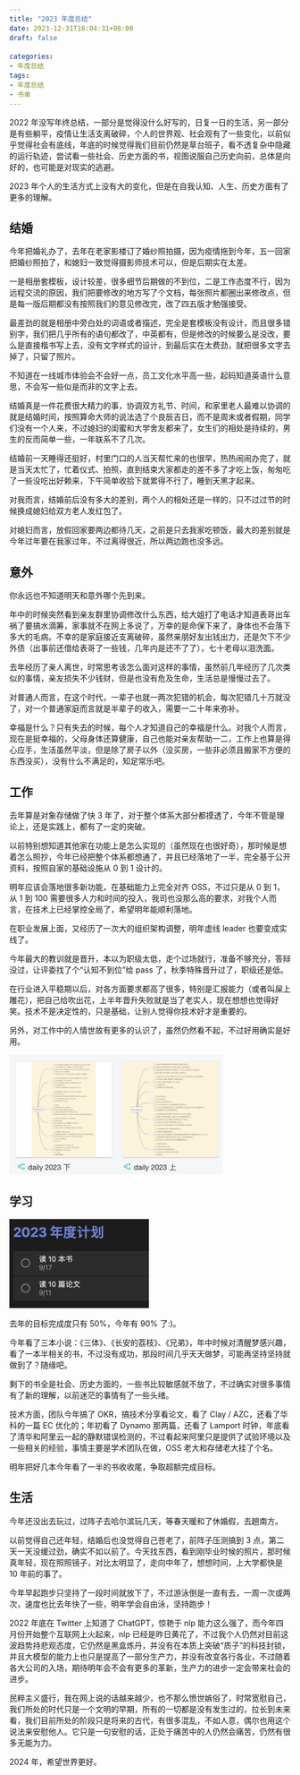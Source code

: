 ```yaml
---
title: "2023 年度总结"
date: 2023-12-31T16:04:31+08:00
draft: false

categories:
- 年度总结
tags:
- 年度总结
- 书单
---
```


2022 年没写年终总结，一部分是觉得没什么好写的，日复一日的生活，另一部分是有些躺平，疫情让生活支离破碎，个人的世界观、社会观有了一些变化，以前似乎觉得社会有底线，年底的时候觉得我们目前仍然是草台班子，看不透复杂中隐藏的运行轨迹，尝试看一些社会、历史方面的书，视图说服自己历史向前，总体是向好的，也可能是对现实的逃避。

2023 年个人的生活方式上没有大的变化，但是在自我认知、人生、历史方面有了更多的理解。

## 结婚

今年把婚礼办了，去年在老家影楼订了婚纱照拍摄，因为疫情拖到今年，五一回家把婚纱照拍了，和媳妇一致觉得摄影师技术可以，但是后期实在太差。

一是相册套模板，设计较差，很多细节后期做的不到位，二是工作态度不行，因为远程交流的原因，我们把要修改的地方写了个文档，每张照片都圈出来修改点，但是每一版后期都没有按照我们的意见修改完，改了四五版才勉强接受。

最差劲的就是相册中旁白处的词语或者描述，完全是套模板没有设计，而且很多错别字，我们把几乎所有的语句都改了，中英都有，但是修改的时候要么是没改，要么是直接楷书写上去，没有文字样式的设计，到最后实在太费劲，就把很多文字去掉了，只留了照片。

不知道在一线城市体验会不会好一点，员工文化水平高一些，起码知道英语什么意思，不会写一些似是而非的文字上去。

结婚真是一件花费很大精力的事，协调双方礼节、时间，和家里老人最难以协调的就是结婚时间，按照算命大师的说法选了个良辰吉日，而不是周末或者假期，同学们没有一个人来，不过媳妇的闺蜜和大学舍友都来了，女生们的相处是持续的，男生的反而简单一些，一年联系不了几次。

结婚前一天睡得还挺好，村里门口的人当天帮忙来的也很早，热热闹闹办完了，就是当天太忙了，忙着仪式、拍照，直到结束大家都走的差不多了才吃上饭，匆匆吃了一些没吃出好赖来，下午简单收拾下就累得不行了，睡到天黑才起来。

对我而言，结婚前后没有多大的差别，两个人的相处还是一样的，只不过过节的时候换成媳妇给双方老人发红包了。

对媳妇而言，放假回家要两边都待几天，之前是只去我家吃顿饭，最大的差别就是今年过年要在我家过年，不过离得很近，所以两边跑也没多远。

## 意外

你永远也不知道明天和意外哪个先到来。

年中的时候突然看到亲友群里协调修改什么东西，给大姐打了电话才知道表哥出车祸了要搞水滴筹，家事就不在网上多说了，万幸的是命保下来了，身体也不会落下多大的毛病。不幸的是家庭接近支离破碎，虽然亲朋好友出钱出力，还是欠下不少外债（出事前还借给表哥了一些钱，几年内是还不了了），七十老母以泪洗面。

去年经历了亲人离世，时常思考该怎么面对这样的事情，虽然前几年经历了几次类似的事情，亲友损失不少钱财，但是也没有危及生命，生活总是慢慢过去了。

对普通人而言，在这个时代，一辈子也就一两次犯错的机会，每次犯错几十万就没了，对一个普通家庭而言就是半辈子的收入，需要一二十年来弥补。

幸福是什么？只有失去的时候，每个人才知道自己的幸福是什么。对我个人而言，现在是挺幸福的，父母身体还算健康，自己也能对亲友帮助一二，工作上也算是得心应手，生活虽然平淡，但是除了房子以外（没买房，一些非必须且搬家不方便的东西没买），没有什么不满足的，知足常乐吧。

## 工作

去年算是对象存储做了快 3 年了，对于整个体系大部分都摸透了，今年不管是理论上，还是实践上，都有了一定的突破。

以前特别想知道其他家在功能上是怎么实现的（虽然现在也很好奇），那时候是想着怎么照抄，今年已经把整个体系都想通了，并且已经落地了一半，完全基于公开资料，按照自家的基础设施从 0 到 1 设计的。

明年应该会落地很多新功能，在基础能力上完全对齐 OSS，不过只是从 0 到 1，从 1 到 100 需要很多人力和时间的投入，我司也没那么高的要求，对我个人而言，在技术上已经掌控全局了，希望明年能顺利落地。

在职业发展上面，又经历了一次大的组织架构调整，明年虚线 leader 也要变成实线了。

今年最大的教训就是晋升，本以为职级太低，走个过场就行，准备不够充分，答辩没过，让评委找了个“认知不到位”给 pass 了，秋季特殊晋升过了，职级还是低。

在行业进入平稳期以后，对各方面要求都高了很多，特别是汇报能力（或者叫屎上雕花），把自己给吹出花，上半年晋升失败就是当了老实人，现在想想也觉得好笑。技术不是决定性的，只是基础，让别人觉得你技术好才是重要的。

另外，对工作中的人情世故有更多的认识了，虽然仍然看不起，不过好用确实是好用。

![2023-daily](/summary/2023-daily.png)

## 学习

![2023-reading-list](/summary/2023-reading-list.png)

去年的目标完成度只有 50%，今年有 90% 了:)。

今年看了三本小说：《三体》、《长安的荔枝》、《兄弟》，年中时候对清醒梦感兴趣，看了一本半相关的书，不过没有成功，那段时间几乎天天做梦，可能再坚持坚持就做到了？随缘吧。

剩下的书全是社会、历史方面的，一些书比较敏感就不放了，不过确实对很多事情有了新的理解，以前迷茫的事情有了一些头绪。

技术方面，团队今年搞了 OKR，搞技术分享看论文，看了 Clay / AZC，还看了华科的一篇 EC 优化的；年初看了 Dynamo 那两篇，还看了 Lamport 时钟，年底看了清华和阿里云一起的静默错误检测的，不过看起来阿里只是提供了试验环境以及一些相关的经验，事情主要是学术团队在做，OSS 老大和存储老大挂了个名。

明年把好几本今年看了一半的书收收尾，争取超额完成目标。

## 生活

今年还没出去玩过，过阵子去哈尔滨玩几天，等春天暖和了休婚假，去趟南方。

以前觉得自己还年轻，结婚后也没觉得自己苍老了，前阵子压测搞到 3 点，第二天一天没缓过劲，确实不如以前了。今天找东西，看到刚毕业时候的照片，那时候真年轻，现在照照镜子，对比太明显了，走向中年了，想想时间，上大学都快是 10 年前的事了。

今年早起跑步只坚持了一段时间就放下了，不过游泳倒是一直有去，一周一次或两次，速度也比去年快了一些，明年学会自由泳，坚持跑步！



2022 年底在 Twitter 上知道了 ChatGPT，惊艳于 nlp 能力这么强了，而今年四月份开始整个互联网上火起来，nlp 已经是昨日黄花了，不过我个人仍然对目前这波趋势持悲观态度，它仍然是黑盒炼丹，并没有在本质上突破“质子”的科技封锁，并且大模型的能力上也只是提高了一部分生产力，并没有改变各行各业，不过随着各大公司的入场，期待明年会不会有更多的革新，生产力的进步一定会带来社会的进步。

民粹主义盛行，我在网上说的话越来越少，也不那么愤世嫉俗了，时常宽慰自己，我们所处的时代只是一个文明的早期，所有的一切都是没有发生过的，拉长到未来看，我们目前所处的阶段只是将来的古代，有很多混乱，不如人意，偶尔也用这个说法来安慰他人。它只是一句安慰的话，正处于痛苦中的人仍然会痛苦，仍然有很多无能为力。

2024 年，希望世界更好。
